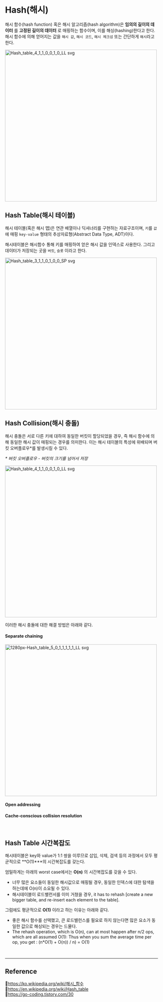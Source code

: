 # Hash(해시)

해시 함수(hash function) 혹은 해시 알고리즘(hash algorithm)은 **임의의 길이의 데이터** 를 **고정된 길이의 데이터** 로 매핑하는 함수이며, 이를 해싱(hashing)한다고 한다.  
해시 함수에 의해 얻어지는 값을 `해시 값`, `해시 코드`, `해시 체크섬` 또는 간단하게 `해시`라고 한다.

<img src="https://user-images.githubusercontent.com/66757141/209565523-a7740995-1133-48db-90d4-110798930f96.png" alt="Hash_table_4_1_1_0_0_1_0_LL svg" width="500px"/>

<br/>

## Hash Table(해시 테이블)

해시 테이블(혹은 해시 맵)은 연관 배열이나 딕셔너리를 구현하는 자료구조이며, `키`를 `값`에 매핑 `key-value` 형태의 추상자료형(Abstract Data Type, ADT)이다.

해시테이블은 해시함수 통해 키를 매핑하여 얻은 해시 값을 인덱스로 사용한다. 그리고 데이터가 저장되는 곳을 `버킷`, `슬롯` 이라고 한다.

<img src="https://user-images.githubusercontent.com/66757141/209565531-841fcd27-814f-4982-8d30-0dc94619a5e8.png" alt="Hash_table_3_1_1_0_1_0_0_SP svg" width="500px"/>

<br/>

## Hash Collision(해시 충돌)

해시 충돌은 서로 다른 키에 대하여 동일한 버킷이 할당되었을 경우, 즉 해시 함수에 의해 동일한 해시 값이 매핑되는 경우를 의미한다. 이는 해시 테이블의 특성에 위배되며 버킷 오버플로우\*를 발생시킬 수 있다.

_\* 버킷 오버플로우 - 버킷의 크기를 넘어서 저장_

<img src="https://user-images.githubusercontent.com/66757141/209569409-554034de-543d-4816-a3af-18b278f6fed4.png" alt="Hash_table_4_1_1_0_0_1_0_LL svg" width="500px"/>

이러한 해시 충돌에 대한 해결 방법은 아래와 같다.

#### Separate chaining
<img src="https://user-images.githubusercontent.com/66757141/209569742-f6642f8e-4383-4102-9c5e-7fbff62be191.png" alt="1280px-Hash_table_5_0_1_1_1_1_1_LL svg" width="500px"/>

#### Open addressing

#### Cache-conscious collision resolution

<br/>

## Hash Table 시간복잡도

해시테이블은 key와 value가 1:1 쌍을 이루므로 삽입, 삭제, 검색 등의 과정에서 모두 평균적으로 **O(1)\***의 시간복잡도를 갖는다.

엄밀하게는 아래의 worst case에서는 **O(n)** 의 시간복잡도를 갖을 수 있다.

- 너무 많은 요소들이 동일한 해시값으로 매핑될 경우, 동일한 인덱스에 대한 탐색을 하는데에 O(n)이 소요될 수 있다.
- 해시테이블이 로드밸런서를 이미 거쳤을 경우, it has to rehash [create a new bigger table, and re-insert each element to the table].

그럼에도 평균적으로 **O(1)** 이라고 하는 이유는 아래와 같다.

- 좋은 해시 함수를 선택했고, 큰 로드밸런스를 필요로 하지 않는다면 많은 요소가 동일한 값으로 해싱되는 경우는 드물다.
- The rehash operation, which is O(n), can at most happen after n/2 ops, which are all assumed O(1): Thus when you sum the average time per op, you get : (n\*O(1) + O(n)) / n) = O(1)

<br/>

---

## Reference

📄https://ko.wikipedia.org/wiki/해시_함수  
📄https://en.wikipedia.org/wiki/Hash_table  
📄https://go-coding.tistory.com/30
